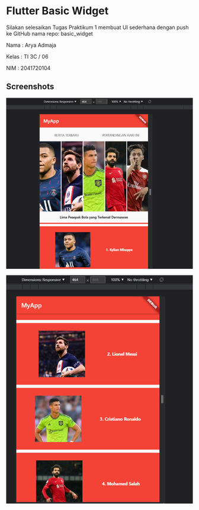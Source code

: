 # Flutter Basic Widget

Silakan selesaikan Tugas Praktikum 1 membuat UI sederhana dengan push ke GitHub nama repo: basic_widget

Nama : Arya Admaja

Kelas : TI 3C / 06

NIM : 2041720104

## Screenshots

![Hasil Praktikum](assets/readme/image_1.png)

![Hasil Praktikum](assets/readme/image_2.png)
